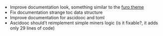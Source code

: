 * Improve documentation look, something similar to the [furo theme](https://github.com/pradyunsg/furo)
* Fix documentation strange toc data structure
* Improve documentation for ascidooc and toml
* Ascidooc should't reimplement simple miners logic (is it fixable?, it adds only 29 lines of code)